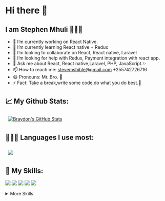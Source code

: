 # Hi there 👋
## I am Stephen Mhuli 👨🏽‍💻

- 🔭 I’m currently working on React Native.
- 🌱 I’m currently learning React native + Redux
- 👯 I’m looking to collaborate on React, React native, Laravel
- 🤔 I’m looking for help with Redux, Payment integration with react app.
- 💬 Ask me about React, React native,Laravel, PHP, JavaScript.✨
- 📫 How to reach me: stevemshible@gmail.com +255742726716
- 😄 Pronouns: Mr. Bro. 💪
- ⚡ Fact: Take a break,write some code,do what you do best.💪


## &#x1f4c8; My Github Stats:

<a href="https://github.com/Stephen-Mhuli">
  <img align="center" style="margin:0.5rem" src="https://github-readme-stats.vercel.app/api?username=Stephen-Mhuli&show_icons=true&line_height=27&count_private=true&title_color=ffffff&text_color=c9cacc&icon_color=4AB097&bg_color=1A2B34" alt="Braydon's GitHub Stats" />
</a>

## 👨🏽‍💻 Languages I use most:
<a href="https://github.com/Stephen-Mhuli">
  <img align="center" style="margin:0.5rem" src="https://github-readme-stats.vercel.app/api/top-langs/?username=Stephen-Mhuli&hide=html,css&title_color=ffffff&text_color=c9cacc&icon_color=4AB197&bg_color=1A2B34" />
</a>

## 💼 My Skills:
![](https://img.shields.io/badge/Code-JavaScript-informational?style=flat&logo=JavaScript&logoColor=white&color=4AB197)
![](https://img.shields.io/badge/Code-React-informational?style=flat&logo=react&logoColor=white&color=4AB197)
![](https://img.shields.io/badge/Code-Redux-informational?style=flat&logo=Redux&logoColor=white&color=4AB197)
![](https://img.shields.io/badge/Code-PHP-informational?style=flat&logo=PHP&logoColor=white&color=4AB197)
![](https://img.shields.io/badge/Code-Laravel-informational?style=flat&logo=Laravel&logoColor=white&color=4AB197)

<details>
<summary>More Skills</summary>
  
![](https://img.shields.io/badge/Tools-Docker-informational?style=flat&logo=docker&logoColor=white&color=4AB197)
![](https://img.shields.io/badge/Tools-GitHub-informational?style=flat&logo=GitHub&logoColor=white&color=4AB197)
![](https://img.shields.io/badge/Tools-Postman-informational?style=flat&logo=Postman&logoColor=white&color=4AB197)
![](https://img.shields.io/badge/Tools-NPM-informational?style=flat&logo=npm&logoColor=white&color=4AB197)
</details>
